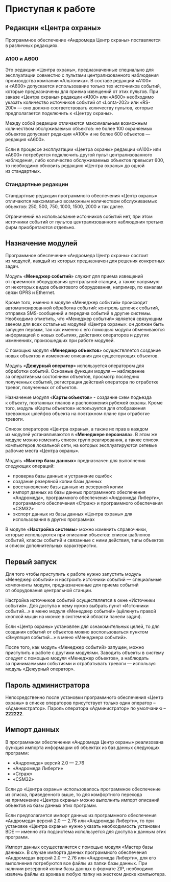 # Приступая к работе

## Редакции «Центра охраны»

Программное обеспечение «Андромеда Центр охраны» поставляется в различных редакциях. 

### А100 и А600

Это редакции «Центра охраны», предназначенные специально для эксплуатации совместно с пультами централизованного наблюдения производства компании «Альтоника». В составе редакций «А100» и «А600» допускается использование только тех источников событий, которые предназначены для приема извещений от этих пультов. При заказе «Центра охраны» редакции «А100» или «А600» необходимо указать количество источников событий от «Lonta-202» или «RS-200» — оно должно соответствовать количеству пультов, которые предполагается подключить к «Центру охраны».

Между собой редакции отличаются максимальным возможным количеством обслуживаемых объектов: не более 100 охраняемых объектов допускает редакция «А100» и не более 600 объектов — редакция «А600».

Если в процессе эксплуатации «Центра охраны» редакции «А100» или «А600» потребуется подключить другой пульт централизованного наблюдения, либо количество обслуживаемых объектов превысит 600, то необходимо обновить редакцию «Центра охраны» до одной из стандартных.

### Стандартные редакции

Стандартные редакции программного обеспечения «Центр охраны» отличаются максимально возможным количеством обслуживаемых объектов: 250, 500, 750, 1000, 1500, 2000 и так далее.

Ограничений на использование источников событий нет, при этом источники событий от пультов централизованного наблюдения третьих фирм приобретаются отдельно.

## Назначение модулей

Программное обеспечение «Андромеда Центр охраны» состоит из модулей, каждый из которых предназначен для решения конкретных задач.

Модуль «**Менеджер событий**» служит для приема извещений от приемного оборудования центральной станции, а также напрямую от некоторых видов объектового оборудования, например, по каналам связи GPRS и Ethernet. 

Кроме того, именно в модуле «Менеджер событий» происходит автоматизированной обработка событий: контроль цепочек событий, отправка SMS-сообщений и передача событий в другие системы. 
Необходимо отметить, что «Менеджер событий» является связующим звеном для всех остальных модулей «Центра охраны»: он должен быть запущен первым, так как именно с его помощью модули обмениваются информацией о новых событиях, действиях операторов и других изменениях, произошедших при работе модулей.

С помощью модуля «**Менеджер объектов**» осуществляется создание новых объектов и изменение описания для существующих объектов.

Модуль «**Дежурный оператор**» используется оператором для обработки событий. Основные функции модуля — наблюдение за оперативным состоянием объектов, просмотр последних полученных событий, регистрация действий оператора по отработке тревог, полученных от объектов.

Назначение модуля «**Карты объектов**» - создание схем подъезда к объекту, поэтажных планов и расположения рубежей охраны. Кроме того, модуль «Карты объектов» используется для отображения тревожных шлейфов объекта на поэтажном плане при отработке тревоги.

Список операторов «Центра охраны», а также их прав в каждом из модулей устанавливаются в «**Менеджере персонала**». В этом же модуле можно изменить список групп реагирования, а также список компьютеров локальной сети, на которых эксплуатируются сетевые рабочие места «Центра охраны».

Модуль «**Мастер базы данных**» предназначен для выполнения следующих операций:

* проверка базы данных и устранение ошибок
* создание резервной копии базы данных
* восстановление базы данных из резервной копии
* импорт данных из базы данных программного обеспечения «Андромеда», программного обеспечения «Андромеда Либерти», программного обеспечения «Страж» и программного обеспечения «CSM32»
* экспорт данных из базы данных «Центра охраны» для использования в других программах

В модуле «**Настройка системы**» можно изменить справочники, которые используются при описании объектов: список шаблонов событий, классы событий и связанные с ними действия, типы объектов и список дополнительных характеристик.

## Первый запуск

Для того чтобы приступить к работе нужно запустить модуль «Менеджер событий» и настроить источники событий — специальные компоненты модуля, предназначенные для приема событий от оборудования центральной станции.

Настройка источников событий осуществляется в окне «Источники событий». Для доступа к нему нужно выбрать пункт «Источники событий...» в меню модуля «Менеджер событий» (щёлкнуть правой кнопкой мыши на иконке в системной области панели задач).

Если «Центр охраны» установлен для ознакомительных целей, то для создания событий от объектов можно воспользоваться пунктом «Эмуляция событий...» в меню «Менеджера событий».

После того, как модуль «Менеджер событий» запущен, можно приступить к работе с другими модулями. Заводить объекты в систему следует с помощью модуля «Менеджер объектов», а наблюдать за принимаемыми событиями и отрабатывать тревоги — используя модуль «Дежурный оператор».

## Пароль администратора
Непосредственно после установки программного обеспечения «Центр охраны» в списке операторов присутствует только один оператор – «Администратор». Пароль оператора «Администратор» по умолчанию – **222222**.

## Импорт данных 

В программном обеспечении «Андромеда Центр охраны» реализована функция импорта информации об объектах из баз данных следующих программ:

* «Андромеда» версий 2.0 — 2.76
* «Андромеда Либерти»
* «Страж»
* «CSM32»

Если до «Центра охраны» использовалось программное обеспечение из списка, приведенного выше, то для комфортного перехода на применение «Центра охраны» можно выполнить импорт описаний объектов из базы данных этих программ.

Если предполагается импорт данных из программного обеспечения «Андромеда» версий 2.0 — 2.76 или «Андромеда Либерти», то при установке «Центра охраны» нужно указать необходимость установки BDE — именно эта подсистема используется для доступа к данным этих программ.

Импорт данных осуществляется с помощью модуля «Мастер базы данных». В случае импорта данных программного обеспечения «Андромеда» версий 2.0 — 2.76 или «Андромеда Либерти», для его выполнения потребуются все файлы из папки базы данных. При наличии резервной копии базы данных в формате ZIP, необходимо извлечь файлы из архива в любую папку на жестком диске компьютера.

